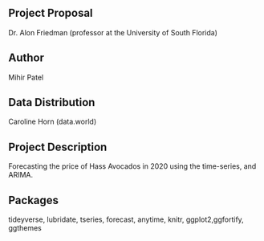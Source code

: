 Project Proposal
-----------------
Dr. Alon Friedman (professor at the University of South Florida)

Author
-------
Mihir Patel

Data Distribution
-----
Caroline Horn (data.world)

Project Description
--------------------
Forecasting the price of Hass Avocados in 2020 using the time-series, and ARIMA.  

Packages
--------------------
 tideyverse, lubridate, tseries, forecast, anytime, knitr, ggplot2,ggfortify, ggthemes
